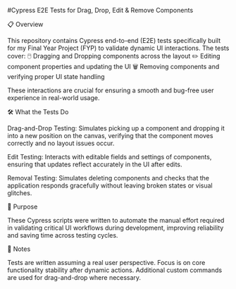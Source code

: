 #Cypress E2E Tests for Drag, Drop, Edit & Remove Components

📋 Overview

This repository contains Cypress end-to-end (E2E) tests specifically built for my Final Year Project (FYP) to validate dynamic UI interactions.
The tests cover:
🖱️ Dragging and Dropping components across the layout
✏️ Editing component properties and updating the UI
🗑️ Removing components and verifying proper UI state handling

These interactions are crucial for ensuring a smooth and bug-free user experience in real-world usage.

🛠️ What the Tests Do

Drag-and-Drop Testing:
Simulates picking up a component and dropping it into a new position on the canvas, verifying that the component moves correctly and no layout issues occur.

Edit Testing:
Interacts with editable fields and settings of components, ensuring that updates reflect accurately in the UI after edits.

Removal Testing:
Simulates deleting components and checks that the application responds gracefully without leaving broken states or visual glitches.

🚀 Purpose

These Cypress scripts were written to automate the manual effort required in validating critical UI workflows during development, improving reliability and saving time across testing cycles.

📜 Notes

Tests are written assuming a real user perspective.
Focus is on core functionality stability after dynamic actions.
Additional custom commands are used for drag-and-drop where necessary.

